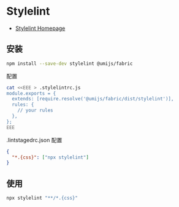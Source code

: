 # Stylelint

- [Stylelint Homepage](https://stylelint.io/)

## 安装

```bash npm2yarn
npm install --save-dev stylelint @umijs/fabric
```

配置

```bash
cat <<EEE > .stylelintrc.js
module.exports = {
  extends: [require.resolve('@umijs/fabric/dist/stylelint')],
  rules: {
    // your rules
  },
};
EEE
```

.lintstagedrc.json 配置

```json
{
  "*.{css}": ["npx stylelint"]
}
```

## 使用

```bash
npx stylelint "**/*.{css}"
```
